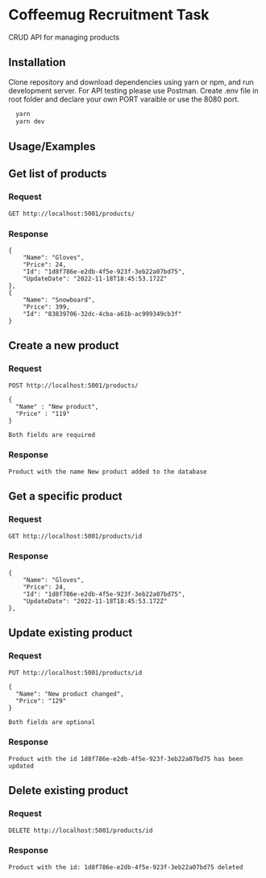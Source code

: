 # Coffeemug Recruitment Task

CRUD API for managing products

## Installation

Clone repository and download dependencies using yarn or npm, and run development server. For API testing please use Postman. Create .env file in root folder and declare your own PORT varaible or use the 8080 port.

```bash
  yarn
  yarn dev
```

## Usage/Examples

## Get list of products

### Request

`GET http://localhost:5001/products/`

### Response

    {
        "Name": "Gloves",
        "Price": 24,
        "Id": "1d8f786e-e2db-4f5e-923f-3eb22a07bd75",
        "UpdateDate": "2022-11-18T18:45:53.172Z"
    },
    {
        "Name": "Snowboard",
        "Price": 399,
        "Id": "83839706-32dc-4cba-a61b-ac999349cb3f"
    }

## Create a new product

### Request

`POST http://localhost:5001/products/`

    {
      "Name" : "New product",
      "Price" : "119"
    }

    Both fields are required

### Response

    Product with the name New product added to the database

## Get a specific product

### Request

`GET http://localhost:5001/products/id`

### Response

    {
        "Name": "Gloves",
        "Price": 24,
        "Id": "1d8f786e-e2db-4f5e-923f-3eb22a07bd75",
        "UpdateDate": "2022-11-18T18:45:53.172Z"
    },

## Update existing product

### Request

`PUT http://localhost:5001/products/id`

    {
      "Name": "New product changed",
      "Price": "129"
    }

    Both fields are optional

### Response

    Product with the id 1d8f786e-e2db-4f5e-923f-3eb22a07bd75 has been updated

## Delete existing product

### Request

`DELETE http://localhost:5001/products/id`

### Response

    Product with the id: 1d8f786e-e2db-4f5e-923f-3eb22a07bd75 deleted
